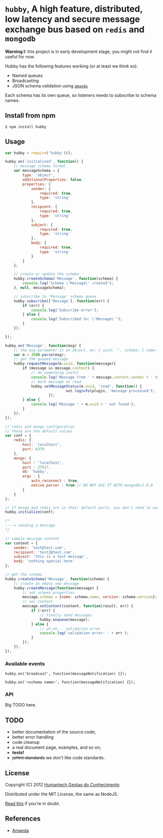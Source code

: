 # `hubby`, A high feature, distributed, low latency and secure message exchange bus based on `redis` and `mongodb`

**Warning I:** this project is in early development stage, you might not find it useful for now.

Hubby has the following features working (or at least we think so):

* Named queues
* Broadcasting
* JSON schema validation using [`amanda`](https://github.com/Baggz/Amanda/)

Each schema has its own queue, so listeners needs to subscribe to schema names.

## Install from npm
```
$ npm install hubby
```

## Usage
```javascript
var hubby = require('hubby')();

hubby.on('initialized', function() {
	// message schema format
	var messageSchema = {
		type: 'object',
		additionalProperties: false,
		properties: {
			sender: {
				required: true,
				type: 'string'
			},
			recipient: {
				required: true,
				type: 'string'
			},
			subject: {
				required: true,
				type: 'string'
			},
			body: {
				required: true,
				type: 'string'
			}
		}
	};

	// create or update the schema
	hubby.createSchema('Message', function(schema) {
		console.log('Schema \'Message\' created');
	}, null, messageSchema);

	// subscribe to 'Message' schema queue
	hubby.subscribe(['Message'], function(err) {
		if (err) {
			console.log('Subscribe error');
		} else {
			console.log('Subscribed to: \'Message\'');
		}
	});

});

hubby.on('Message', function(msg) {
	// the msg parameter is an object, ex: { uuid: '', schema: { name: '', version: 0 } }
	var m = JSON.parse(msg);
	// get the queued message
	hubby.requestMessage(m.uuid, function(message){
		if (message && message.content) {
			// do something useful
			console.log('Message from ' + message.content.sender + ' to ' + message.content.recipient + ' received');
			// mark message as read
			hubby.setMessageStatus(m.uuid, 'read', function() {
	                        out.loginfo(plugin, 'message processed');
          	        });
		} else {
			console.log('Message ' + m.uuid + ' not found');
		}
	});
});

// redis and mongo configuration
// these are the default values
var conf = {
    redis: {
        host: 'localhost',
        port: 6379
    },
    mongo: {
        host : 'localhost',
        port : 27017,
        db: 'hubby',
        args : {
            auto_reconnect : true,
            native_parser : true // DO NOT USE IT WITH mongodb=1.0.0
        }
    }
};

// if mongo and redis are in their default ports, you don't need to use the conf parameter
hubby.initialize(conf);

/*
----> sending a message
*/

// sample message content
var content = {
	sender: 'test@test.com',
	recipient: 'test2@test.com',
	subject: 'this is a test message',
	body: 'nothing special here'
};

// get the schema
hubby.createSchema('Message', function(schema) {
	// create an empty new message
	hubby.createMessage(function(message) {
		// set schema properties
		message.schema = {name: schema.name, version: schema.version};
		// ser content
		message.setContent(content, function(result, err) {
			if (!err) {
				// finally send messages
				hubby.enqueue(message);
			} else {
				// uh-oh... validation error
				console.log('validation error: ' + err );
			}
		});
	});
});

```
### Available events

`hubby.on('broadcast', function(messageNotification) {});`

`hubby.on('<schema name>', function(messageNotification) {});`

### API

Big TODO here.

## TODO

* better documentation of the source code;
* better error handling
* code cleanup
* a real document page, examples, and so on;
* **tests!**
* ~~jsHint standards~~ we don't like code standards.

## License

Copyright (C) 2012 [Humantech Gestao do Conhecimento](https://www.humantech.com.br/)

Distributed under the MIT License, the same as NodeJS.

[Read this](https://github.com/humantech/hubby/blob/master/LICENSE) if you're in doubt.

## References
* [Amanda](https://github.com/Baggz/Amanda/)
